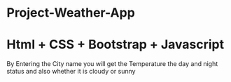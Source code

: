 # Project-Weather-App
# Html + CSS + Bootstrap + Javascript
By Entering the City name you will get the Temperature the day and night status and also whether it is cloudy or sunny
